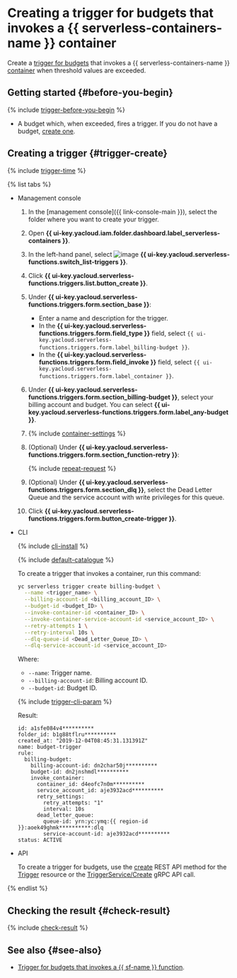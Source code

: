 # Creating a trigger for budgets that invokes a {{ serverless-containers-name }} container

Create a [trigger for budgets](../concepts/trigger/budget-trigger.md) that invokes a {{ serverless-containers-name }} [container](../concepts/container.md) when threshold values are exceeded.

## Getting started {#before-you-begin}

{% include [trigger-before-you-begin](../../_includes/serverless-containers/trigger-before-you-begin.md) %}

* A budget which, when exceeded, fires a trigger. If you do not have a budget, [create one](../../billing/operations/budgets.md).

## Creating a trigger {#trigger-create}

{% include [trigger-time](../../_includes/functions/trigger-time.md) %}

{% list tabs %}

- Management console

   1. In the [management console]({{ link-console-main }}), select the folder where you want to create your trigger.

   1. Open **{{ ui-key.yacloud.iam.folder.dashboard.label_serverless-containers }}**.

   1. In the left-hand panel, select ![image](../../_assets/functions/triggers.svg) **{{ ui-key.yacloud.serverless-functions.switch_list-triggers }}**.

   1. Click **{{ ui-key.yacloud.serverless-functions.triggers.list.button_create }}**.

   1. Under **{{ ui-key.yacloud.serverless-functions.triggers.form.section_base }}**:

      * Enter a name and description for the trigger.
      * In the **{{ ui-key.yacloud.serverless-functions.triggers.form.field_type }}** field, select `{{ ui-key.yacloud.serverless-functions.triggers.form.label_billing-budget }}`.
      * In the **{{ ui-key.yacloud.serverless-functions.triggers.form.field_invoke }}** field, select `{{ ui-key.yacloud.serverless-functions.triggers.form.label_container }}`.

   1. Under **{{ ui-key.yacloud.serverless-functions.triggers.form.section_billing-budget }}**, select your billing account and budget. You can select **{{ ui-key.yacloud.serverless-functions.triggers.form.label_any-budget }}**.

   1. {% include [container-settings](../../_includes/serverless-containers/container-settings.md) %}

   1. (Optional) Under **{{ ui-key.yacloud.serverless-functions.triggers.form.section_function-retry }}**:

      {% include [repeat-request](../../_includes/serverless-containers/repeat-request.md) %}

   1. (Optional) Under **{{ ui-key.yacloud.serverless-functions.triggers.form.section_dlq }}**, select the Dead Letter Queue and the service account with write privileges for this queue.

   1. Click **{{ ui-key.yacloud.serverless-functions.triggers.form.button_create-trigger }}**.

- CLI

   {% include [cli-install](../../_includes/cli-install.md) %}

   {% include [default-catalogue](../../_includes/default-catalogue.md) %}

   To create a trigger that invokes a container, run this command:

   
   ```bash
   yc serverless trigger create billing-budget \
     --name <trigger_name> \
     --billing-account-id <billing_account_ID> \
     --budget-id <budget_ID> \
     --invoke-container-id <container_ID> \
     --invoke-container-service-account-id <service_account_ID> \
     --retry-attempts 1 \
     --retry-interval 10s \
     --dlq-queue-id <Dead_Letter_Queue_ID> \
     --dlq-service-account-id <service_account_ID>
   ```


   Where:

   * `--name`: Trigger name.
   * `--billing-account-id`: Billing account ID.
   * `--budget-id`: Budget ID.

   {% include [trigger-cli-param](../../_includes/serverless-containers/trigger-cli-param.md) %}

   Result:

   
   ```text
   id: a1sfe084v4**********
   folder_id: b1g88tflru**********
   created_at: "2019-12-04T08:45:31.131391Z"
   name: budget-trigger
   rule:
     billing-budget:
       billing-account-id: dn2char50j**********
       budget-id: dn2jnshmdl**********
       invoke_container:
         container_id: d4eofc7n0m**********
         service_account_id: aje3932acd**********
         retry_settings:
           retry_attempts: "1"
           interval: 10s
         dead_letter_queue:
           queue-id: yrn:yc:ymq:{{ region-id }}:aoek49ghmk**********:dlq
           service-account-id: aje3932acd**********
   status: ACTIVE
   ```


- API

   To create a trigger for budgets, use the [create](../triggers/api-ref/Trigger/create.md) REST API method for the [Trigger](../triggers/api-ref/Trigger/index.md) resource or the [TriggerService/Create](../triggers/api-ref/grpc/trigger_service.md#Create) gRPC API call.

{% endlist %}

## Checking the result {#check-result}

{% include [check-result](../../_includes/serverless-containers/check-result.md) %}

## See also {#see-also}

* [Trigger for budgets that invokes a {{ sf-name }} function](../../functions/operations/trigger/budget-trigger-create.md).
